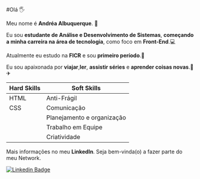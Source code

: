 #Olá 🖐

Meu nome é **Andréa Albuquerque**. 👩

Eu sou **estudante de Análise e Desenvolvimento de Sistemas**, **começando a minha carreira na área de tecnologia**, como foco em **Front-End**.💻

Atualmente eu estudo na **FICR** e sou **primeiro período**.📙

Eu sou apaixonada por **viajar**,**ler**, **assistir séries** e **aprender coisas novas**.📝✈

|Hard Skills | Soft Skills |
|--|--|
| HTML| Anti-Frágil |
| CSS| Comunicação |
|    | Planejamento e organização|
|    | Trabalho em Equipe|
|    | Criatividade|



Mais informações no meu **LinkedIn**. Seja bem-vinda(o) a fazer parte do meu Network.

[![Linkedin Badge](https://img.shields.io/badge/LinkedIn-0077B5?style=for-the-badge&logo=linkedin&logoColor=white)](https://www.linkedin.com/in/andr%C3%A9a-albuquerque-40112282/)
